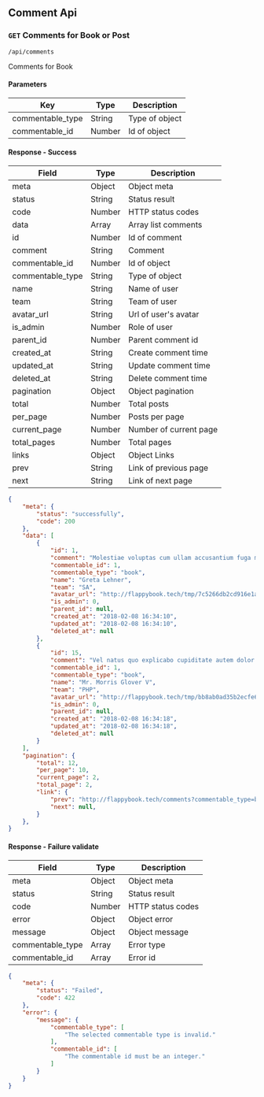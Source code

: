 ## Comment Api
### `GET` Comments for Book or Post
```
/api/comments
```
Comments for Book

#### Parameters
| Key | Type | Description |
|---|---|---|
| commentable_type | String | Type of object |
| commentable_id | Number | Id of object |

#### Response - Success
| Field | Type | Description |
|-------|------|-------------|
| meta | Object | Object meta |
| status | String | Status result |
| code | Number | HTTP status codes |
| data | Array | Array list comments |
| id | Number | Id of comment |
| comment | String | Comment |
| commentable_id | Number | Id of object |
| commentable_type | String | Type of object |
| name | String | Name of user |
| team | String | Team of user |
| avatar_url | String | Url of user's avatar |
| is_admin | Number | Role of user |
| parent_id | Number | Parent comment id |
| created_at | String | Create comment time |
| updated_at | String | Update comment time |
| deleted_at | String | Delete comment time |
| pagination | Object | Object pagination |
| total | Number | Total posts |
| per_page | Number | Posts per page |
| current_page | Number | Number of current page |
| total_pages | Number | Total pages |
| links | Object | Object Links |
| prev | String | Link of previous page |
| next | String | Link of next page |


```json
{
    "meta": {
        "status": "successfully",
        "code": 200
    },
    "data": [
        {
            "id": 1,
            "comment": "Molestiae voluptas cum ullam accusantium fuga magnam.",
            "commentable_id": 1,
            "commentable_type": "book",
            "name": "Greta Lehner",
            "team": "SA",
            "avatar_url": "http://flappybook.tech/tmp/7c5266db2cd916e1af404a688980e4dd.jpg",
            "is_admin": 0,
            "parent_id": null,
            "created_at": "2018-02-08 16:34:10",
            "updated_at": "2018-02-08 16:34:10",
            "deleted_at": null
        },
        {
            "id": 15,
            "comment": "Vel natus quo explicabo cupiditate autem dolor et aliquid.",
            "commentable_id": 1,
            "commentable_type": "book",
            "name": "Mr. Morris Glover V",
            "team": "PHP",
            "avatar_url": "http://flappybook.tech/tmp/bb8ab0ad35b2ecfe6e23d5ed0aadbd39.jpg",
            "is_admin": 0,
            "parent_id": null,
            "created_at": "2018-02-08 16:34:18",
            "updated_at": "2018-02-08 16:34:18",
            "deleted_at": null
        }
    ],
    "pagination": {
        "total": 12,
        "per_page": 10,
        "current_page": 2,
        "total_page": 2,
        "link": {
            "prev": "http://flappybook.tech/comments?commentable_type=book&commentable_id=1&page=1",
            "next": null,
        }
    },
}
```
#### Response - Failure validate
| Field | Type | Description |
|-------|------|-------------|
| meta | Object | Object meta |
| status | String | Status result |
| code | Number | HTTP status codes |
| error | Object | Object error |
| message | Object | Object message |
| commentable_type | Array | Error type |
| commentable_id | Array | Error id |

```json
{
    "meta": {
        "status": "Failed",
        "code": 422
    },
    "error": {
        "message": {
            "commentable_type": [
                "The selected commentable type is invalid."
            ],
            "commentable_id": [
                "The commentable id must be an integer."
            ]
        }
    }
}
```

